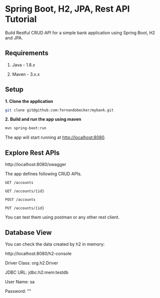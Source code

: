 # Spring Boot, H2, JPA, Rest API Tutorial

Build Restful CRUD API for a simple bank application using Spring Boot, H2 and JPA.

## Requirements

1. Java - 1.8.x

2. Maven - 3.x.x

## Setup

**1. Clone the application**

```bash
git clone git@github.com:fernandobecker/mybank.git
```

**2. Build and run the app using maven**

```bash
mvn spring-boot:run
```

The app will start running at <http://localhost:8080>.

## Explore Rest APIs

http://localhost:8080/swagger

The app defines following CRUD APIs.

    GET /accounts
    
    GET /accounts/{id}
    
    POST /accounts
    
    PUT /accounts/{id}

You can test them using postman or any other rest client.

## Database View

You can check the data created by h2 in memory:

http://localhost:8080/h2-console

Driver Class: org.h2.Driver

JDBC URL: jdbc:h2:mem:testdb

User Name: sa

Password: ""
